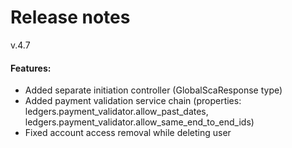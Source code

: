 # Release notes
v.4.7
#### Features:
* Added separate initiation controller (GlobalScaResponse type)
* Added payment validation service chain (properties: ledgers.payment_validator.allow_past_dates, ledgers.payment_validator.allow_same_end_to_end_ids)
* Fixed account access removal while deleting user
